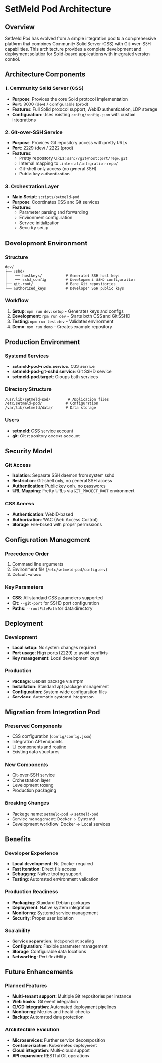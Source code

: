 # SetMeld Pod Architecture

## Overview

SetMeld Pod has evolved from a simple integration pod to a comprehensive platform that combines Community Solid Server (CSS) with Git-over-SSH capabilities. This architecture provides a complete development and deployment solution for Solid-based applications with integrated version control.

## Architecture Components

### 1. Community Solid Server (CSS)
- **Purpose**: Provides the core Solid protocol implementation
- **Port**: 3000 (dev) / configurable (prod)
- **Features**: Full Solid protocol support, WebID authentication, LDP storage
- **Configuration**: Uses existing `config/config.json` with custom integrations

### 2. Git-over-SSH Service
- **Purpose**: Provides Git repository access with pretty URLs
- **Port**: 2229 (dev) / 2222 (prod)
- **Features**: 
  - Pretty repository URLs: `ssh://git@host:port/repo.git`
  - Internal mapping to `.internal/integration-repo/`
  - Git-shell only access (no general SSH)
  - Public key authentication

### 3. Orchestration Layer
- **Main Script**: `scripts/setmeld-pod`
- **Purpose**: Coordinates CSS and Git services
- **Features**:
  - Parameter parsing and forwarding
  - Environment configuration
  - Service initialization
  - Security setup

## Development Environment

### Structure
```
dev/
├── sshd/
│   ├── hostkeys/           # Generated SSH host keys
│   └── sshd_config         # Development SSHD configuration
├── git-root/               # Bare Git repositories
└── authorized_keys         # Developer SSH public keys
```

### Workflow
1. **Setup**: `npm run dev:setup` - Generates keys and configs
2. **Development**: `npm run dev` - Starts both CSS and Git SSHD
3. **Testing**: `npm run test:dev` - Validates environment
4. **Demo**: `npm run demo` - Creates example repository

## Production Environment

### Systemd Services
- **setmeld-pod-node.service**: CSS service
- **setmeld-pod-git-sshd.service**: Git SSHD service  
- **setmeld-pod.target**: Groups both services

### Directory Structure
```
/usr/lib/setmeld-pod/        # Application files
/etc/setmeld-pod/           # Configuration
/var/lib/setmeld/data/      # Data storage
```

### Users
- **setmeld**: CSS service account
- **git**: Git repository access account

## Security Model

### Git Access
- **Isolation**: Separate SSH daemon from system sshd
- **Restriction**: Git-shell only, no general SSH access
- **Authentication**: Public key only, no passwords
- **URL Mapping**: Pretty URLs via `GIT_PROJECT_ROOT` environment

### CSS Access
- **Authentication**: WebID-based
- **Authorization**: WAC (Web Access Control)
- **Storage**: File-based with proper permissions

## Configuration Management

### Precedence Order
1. Command line arguments
2. Environment file (`/etc/setmeld-pod/config.env`)
3. Default values

### Key Parameters
- **CSS**: All standard CSS parameters supported
- **Git**: `--git-port` for SSHD port configuration
- **Paths**: `--rootFilePath` for data directory

## Deployment

### Development
- **Local setup**: No system changes required
- **Port usage**: High ports (2229) to avoid conflicts
- **Key management**: Local development keys

### Production
- **Package**: Debian package via nfpm
- **Installation**: Standard apt package management
- **Configuration**: System-wide configuration files
- **Services**: Automatic systemd integration

## Migration from Integration Pod

### Preserved Components
- CSS configuration (`config/config.json`)
- Integration API endpoints
- UI components and routing
- Existing data structures

### New Components
- Git-over-SSH service
- Orchestration layer
- Development tooling
- Production packaging

### Breaking Changes
- Package name: `setmeld-pod` → `setmeld-pod`
- Service management: Docker → Systemd
- Development workflow: Docker → Local services

## Benefits

### Developer Experience
- **Local development**: No Docker required
- **Fast iteration**: Direct file access
- **Debugging**: Native tooling support
- **Testing**: Automated environment validation

### Production Readiness
- **Packaging**: Standard Debian packages
- **Deployment**: Native system integration
- **Monitoring**: Systemd service management
- **Security**: Proper user isolation

### Scalability
- **Service separation**: Independent scaling
- **Configuration**: Flexible parameter management
- **Storage**: Configurable data locations
- **Networking**: Port flexibility

## Future Enhancements

### Planned Features
- **Multi-tenant support**: Multiple Git repositories per instance
- **Web hooks**: Git event integration
- **CI/CD integration**: Automated deployment pipelines
- **Monitoring**: Metrics and health checks
- **Backup**: Automated data protection

### Architecture Evolution
- **Microservices**: Further service decomposition
- **Containerization**: Kubernetes deployment
- **Cloud integration**: Multi-cloud support
- **API expansion**: RESTful Git operations
